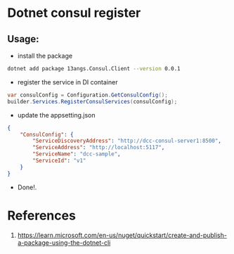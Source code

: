 # Dotnet consul register

## Usage:

- install the package

```bash
dotnet add package 13angs.Consul.Client --version 0.0.1
```

- register the service in DI container

```csharp
var consulConfig = Configuration.GetConsulConfig();
builder.Services.RegisterConsulServices(consulConfig);
```

- update the appsetting.json

```json
{
    "ConsulConfig": {
        "ServiceDiscoveryAddress": "http://dcc-consul-server1:8500",
        "ServiceAddress": "http://localhost:5117",
        "ServiceName": "dcc-sample",
        "ServiceId": "v1"
    }
}
```

- Done!.

# References
1. https://learn.microsoft.com/en-us/nuget/quickstart/create-and-publish-a-package-using-the-dotnet-cli
